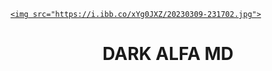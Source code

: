 <p align="center">

<a href="https://github.com/Vihanga-Theekshana/DARK_ALFA_MD">

    <img src="https://i.ibb.co/xYg0JXZ/20230309-231702.jpg">

  </a>

<h1 align="center"> DARK ALFA MD

</h1>
